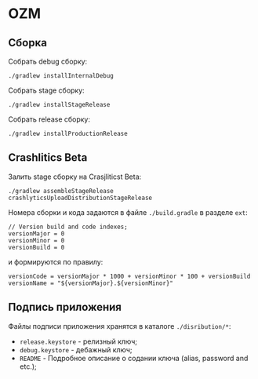 # OZM

## Сборка

Собрать  debug  сборку:
```
./gradlew installInternalDebug
```
Собрать  stage сборку:
```
./gradlew installStageRelease
```
Собрать  release сборку:
```
./gradlew installProductionRelease
```

## Crashlitics Beta

Залить  stage сборку на Crasjliticst Beta:
```
./gradlew assembleStageRelease crashlyticsUploadDistributionStageRelease
```

Номера сборки и кода задаются в файле `./build.gradle` в разделе `ext`:
```
// Version build and code indexes;
versionMajor = 0
versionMinor = 0
versionBuild = 0
```
и формируются по правилу:
```
versionCode = versionMajor * 1000 + versionMinor * 100 + versionBuild
versionName = "${versionMajor}.${versionMinor}"
```

## Подпись приложения

Файлы подписи приложения хранятся в каталоге `./disribution/*`:
* `release.keystore` - релизный ключ;
* `debug.keystore` - дебажный ключ;
* `README` - Подробное описание о содании ключа (alias, password and etc.);